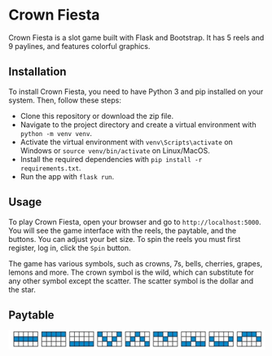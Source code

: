 # Crown Fiesta

Crown Fiesta is a slot game built with Flask and Bootstrap. It has 5 reels and 9 paylines, and features colorful graphics.

## Installation

To install Crown Fiesta, you need to have Python 3 and pip installed on your system. Then, follow these steps:

- Clone this repository or download the zip file.
- Navigate to the project directory and create a virtual environment with `python -m venv venv`.
- Activate the virtual environment with `venv\Scripts\activate` on Windows or `source venv/bin/activate` on Linux/MacOS.
- Install the required dependencies with `pip install -r requirements.txt`.
- Run the app with `flask run`.

## Usage

To play Crown Fiesta, open your browser and go to `http://localhost:5000`. You will see the game interface with the reels, the paytable, and the buttons. You can adjust your bet size. To spin the reels you must first register, log in, click the `Spin` button.

The game has various symbols, such as crowns, 7s, bells, cherries, grapes, lemons and more. The crown symbol is the wild, which can substitute for any other symbol except the scatter. The scatter symbol is the dollar and the star.


## Paytable

![Paytable](/static/paytable.png)
